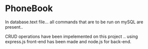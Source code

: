 # PhoneBook

In database.text file...
all commands that are to be run on mySQL are present..

CRUD operations have been impelemented on this project ..
using express.js front-end has been made 
and node.js for back-end.
